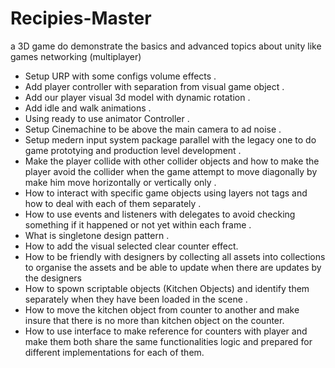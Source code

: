 # Recipies-Master
a 3D game do demonstrate the basics and advanced topics about unity like games networking (multiplayer)

- Setup URP with some configs volume effects .
- Add player controller with separation from visual game object . 
- Add our player visual 3d model with dynamic rotation .
- Add idle and walk animations .
- Using ready to use animator Controller .
- Setup Cinemachine to be above the main camera to ad noise .
- Setup medern input system package parallel with the legacy one to do game prototying and production level development .
- Make the player collide with other collider objects and how to make the player avoid the collider when the game attempt to move diagonally by make him move horizontally or vertically only .
- How to interact with specific game objects using layers not tags and how to deal with each of them separately .
- How to use events and listeners with delegates to avoid checking something if it happened or not yet within each frame .
- What is singletone design pattern .
- How to add the visual selected clear counter effect.
- How to be friendly with designers by collecting all assets into collections to organise the assets and be able to update when there are updates by the designers
- How to spown scriptable objects (Kitchen Objects) and identify them separately when they have been loaded in the scene .
- How to move the kitchen object from counter to another and make insure that there is no more than kitchen object on the counter.
- How to use interface to make reference for counters with player and make them both share the same functionalities logic and prepared for different implementations for each of them.
